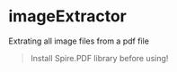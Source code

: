 # imageExtractor
 Extrating all image files from a pdf file
  >Install Spire.PDF library before using!
